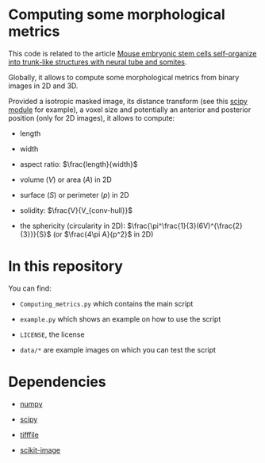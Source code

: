 # Computing some morphological metrics

This code is related to the article [Mouse embryonic stem cells self-organize into trunk-like structures with neural tube and somites](https://dx.doi.org/10.1126/science.aba4937).

Globally, it allows to compute some morphological metrics from binary images in 2D and 3D.

Provided a isotropic masked image, its distance transform (see this [scipy module](https://docs.scipy.org/doc/scipy/reference/tutorial/ndimage.html#distance-transforms) for example), a voxel size and potentially an anterior and posterior position (only for 2D images), it allows to compute:

- length

- width

- aspect ratio: $\frac{length}{width}$

- volume ($V$) or area ($A$) in 2D

- surface ($S$) or perimeter ($p$) in 2D

- solidity: $\frac{V}{V_{conv-hull}}$

- the sphericity (circularity in 2D): $\frac{\pi^\frac{1}{3}(6V)^{\frac{2}{3}}}{S}$  (or $\frac{4\pi A}{p^2}$ in 2D)

# In this repository

You can find:

- `Computing_metrics.py` which contains the main script

- `example.py` which shows an example on how to use the script

- `LICENSE`, the license

- `data/*` are example images on which you can test the script

# Dependencies

- [numpy](numpy.org)

- [scipy](scipy.org)

- [tifffile](https://pypi.org/project/tifffile/)

- [scikit-image](scikit-image.org)



